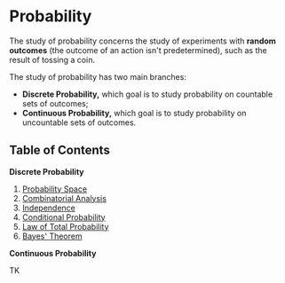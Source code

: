 # Probability

The study of probability concerns the study of experiments with **random outcomes** (the outcome of an action isn't predetermined), such as the result of tossing a coin.

The study of probability has two main branches:

- **Discrete Probability,** which goal is to study probability on countable sets of outcomes;
- **Continuous Probability,** which goal is to study probability on uncountable sets of outcomes.

## Table of Contents

**Discrete Probability**

1. [Probability Space](/Probability/Discrete%20Probability/Probability%20Space.md)
2. [Combinatorial Analysis](/Probability/Discrete%20Probability/Combinatorial%20Analysis.md)
3. [Independence](/Probability/Discrete%20Probability/Independence.md)
4. [Conditional Probability](/Probability/Discrete%20Probability/Conditional%20Probability.md)
5. [Law of Total Probability](/Probability/Discrete%20Probability/Law%20of%20Total%20Probability.md)
6. [Bayes' Theorem](/Probability/Discrete%20Probability/Bayes'%20Theorem.md)

**Continuous Probability**

TK